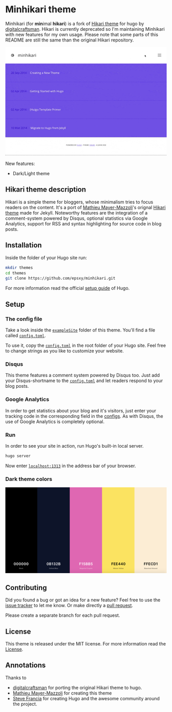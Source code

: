 # Minhikari theme

Minhikari (for **min**imal **hikari**) is a fork of [Hikari theme](https://github.com/digitalcraftsman/hugo-hikari-theme.git) for hugo by [digitalcraftsman](https://github.com/digitalcraftsman). Hikari is currently deprecated so I'm maintaining Minhikari with new features for my own usage. Please note that some parts of this README are still the same than the original Hikari repository.

![demo](images/demo.gif)

New features:

- Dark/Light theme

## Hikari theme description

Hikari is a simple theme for bloggers, whose minimalism tries to focus readers on the content. It's a port of [Mathieu Mayer-Mazzoli](//github.com/mx3m)'s orignal [Hikari theme](//github.com/mx3m/hikari-for-Jekyll) made for Jekyll. Noteworthy features are the integration of a comment-system powered by Disqus, optional statistics via Google Analytics, support for RSS and syntax highlighting for source code in blog posts.

## Installation

Inside the folder of your Hugo site run:

```bash
mkdir themes
cd themes
git clone https://github.com/epsxy/minhikari.git
```

For more information read the official [setup guide](//gohugo.io/overview/installing/) of Hugo.

## Setup

### The config file

Take a look inside the [`exampleSite`](//github.com/epsxy/minhikari/tree/dev/exampleSite) folder of this theme. You'll find a file called [`config.toml`](//github.com/epsxy/minhikari/blob/dev/exampleSite/config.toml).

To use it, copy the [`config.toml`](//github.com/epsxy/minhikari/blob/dev/exampleSite/config.toml) in the root folder of your Hugo site. Feel free to change strings as you like to customize your website.


### Disqus

This theme features a comment system powered by Disqus too. Just add your Disqus-shortname to the [`config.toml`](//github.com/epsxy/minhikari/blob/dev/exampleSite/config.toml) and let readers respond to your blog posts.


### Google Analytics

In order to get statistics about your blog and it's visitors, just enter your tracking code in the corresponding field in the [configs](//github.com/epsxy/minhikari/blob/dev/exampleSite/config.toml). As with Disqus, the use of Google Analytics is completely optional.


### Run

In order to see your site in action, run Hugo's built-in local server. 

```bash
hugo server
```

Now enter [`localhost:1313`](http://localhost:1313) in the address bar of your browser.


### Dark theme colors

![demo](images/dark-palette.png)

## Contributing

Did you found a bug or got an idea for a new feature? Feel free to use the [issue tracker](//github.com/epsxy/minhikari/issues) to let me know. Or make directly a [pull request](//github.com/epsxy/minhikari/pulls).

Please create a separate branch for each pull request.


## License

This theme is released under the MIT license. For more information read the [License](//github.com/epsxy/minhikari/blob/master/LICENSE.MD).


## Annotations

Thanks to 

- [digitalcraftsman](//github.com/digitalcraftsman) for porting the original Hikari theme to hugo.
- [Mathieu Mayer-Mazzoli](//github.com/mx3m) for creating this theme
- [Steve Francia](//github.com/spf13) for creating Hugo and the awesome community around the project.


